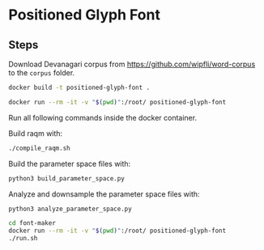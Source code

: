 # Positioned Glyph Font

## Steps


Download Devanagari corpus from https://github.com/wipfli/word-corpus to the `corpus` folder.

```bash
docker build -t positioned-glyph-font .
```

```bash
docker run --rm -it -v "$(pwd)":/root/ positioned-glyph-font
```

Run all following commands inside the docker container.

Build raqm with:

```bash
./compile_raqm.sh
```

Build the parameter space files with:

```bash
python3 build_parameter_space.py
```

Analyze and downsample the parameter space files with:

```bash
python3 analyze_parameter_space.py
```

```bash
cd font-maker
docker run --rm -it -v "$(pwd)":/root/ positioned-glyph-font
./run.sh
```
